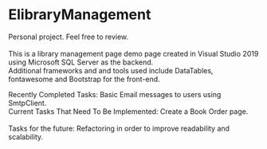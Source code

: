 # ElibraryManagement
Personal project. Feel free to review. <br> <br>
This is a library management page demo page created in Visual Studio 2019 using Microsoft SQL Server as the backend. <br>
Additional frameworks and and tools used include DataTables, fontawesome and Bootstrap for the front-end. <br>

Recently Completed Tasks: Basic Email messages to users using SmtpClient. <br>
Current Tasks That Need To Be Implemented: Create a Book Order page. <br> <br>
Tasks for the future: Refactoring in order to improve readability and scalability.


